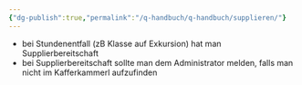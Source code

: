 ```yaml
---
{"dg-publish":true,"permalink":"/q-handbuch/q-handbuch/supplieren/"}
---
```


* bei Stundenentfall (zB Klasse auf Exkursion) hat man Supplierbereitschaft
* bei Supplierbereitschaft sollte man dem Administrator melden, falls man nicht im Kafferkammerl aufzufinden 
